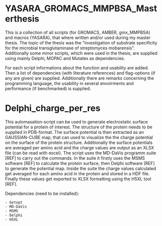 # YASARA_GROMACS_MMPBSA_Masterthesis
 This is a collection of all scripts (for GROMACS, AMBER, gmx_MMPBSA) and macros (YASARA), that where written and/or used during my master thesis.
 The topic of the thesis was the  "investigation of substrate specificity for the microbial transglutaminase of streptomyces mobarensis".  
 Additionally some minor scripts, which were used in the thesis, are supplied using mainly Delphi, MOPAC and Mutatex as dependencies.

 For each script informations about the function and usability are added. Then a list of dependencies (with literature references) and flag-options (if any are given) are supplied. Additionally there are remarks concerning the programming language, the usability in several envoirments and performance (if benchmarked) is supplied. 

# Delphi_charge_per_res
 This automasation-script can be used to generate electrostatic surface potential for a protein of interest. The structure of the protein needs to be supplied in PDB-format.
 The surface potential is then extracted as an GAUSSIAN-CUBE map, that can used to visualize the the charge potential on the surface of the protein structure. Additionally the surface potentials are averaged per amino acid and the charge values are output as an XLSX file (can be read with excel).
 The script uses the MD-DaVis programm suite [REF] to carry out the commands. In the suite it firstly uses the MSMS software [REF] to calculate the protein surface, then Delphi software [REF] to generate the potential map. Inside the suite the charge values calculated get averaged for each amino acid in the protein and stored in a HDF file. Finally these values get exported to XLSX formatting using the H5XL tool [REF].

 Dependencies (need to be installed):

    - Getopt
    - MD-DaVis
    - MSMS
    - Delphi
    - H5XL

      
